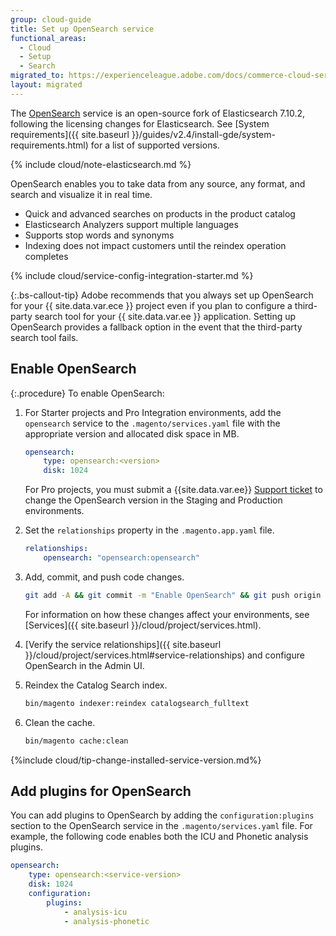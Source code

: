 ```yaml
---
group: cloud-guide
title: Set up OpenSearch service
functional_areas:
  - Cloud
  - Setup
  - Search
migrated_to: https://experienceleague.adobe.com/docs/commerce-cloud-service/user-guide/configure/service/opensearch.html
layout: migrated
---
```


The [OpenSearch](https://www.opensearch.org) service is an open-source fork of Elasticsearch 7.10.2, following the licensing changes for Elasticsearch. See [System requirements]({{ site.baseurl }}/guides/v2.4/install-gde/system-requirements.html) for a list of supported versions.

{% include cloud/note-elasticsearch.md %}

OpenSearch enables you to take data from any source, any format, and search and visualize it in real time.

-  Quick and advanced searches on products in the product catalog
-  Elasticsearch Analyzers support multiple languages
-  Supports stop words and synonyms
-  Indexing does not impact customers until the reindex operation completes

{% include cloud/service-config-integration-starter.md %}

{:.bs-callout-tip}
Adobe recommends that you always set up OpenSearch for your {{ site.data.var.ece }} project even if you plan to configure a third-party search tool for your {{ site.data.var.ee }} application. Setting up OpenSearch provides a fallback option in the event that the third-party search tool fails.

## Enable OpenSearch

{:.procedure}
To enable OpenSearch:

1. For Starter projects and Pro Integration environments, add the `opensearch` service to the `.magento/services.yaml` file with the appropriate version and allocated disk space in MB.

   ```yaml
   opensearch:
       type: opensearch:<version>
       disk: 1024
   ```

   For Pro projects, you must submit a {{site.data.var.ee}} [Support ticket](https://support.magento.com/hc/en-us/articles/360000913794#support-tickets) to change the OpenSearch version in the Staging and Production environments.

1. Set the `relationships` property in the `.magento.app.yaml` file.

   ```yaml
   relationships:
       opensearch: "opensearch:opensearch"
   ```

1. Add, commit, and push code changes.

   ```bash
   git add -A && git commit -m "Enable OpenSearch" && git push origin <branch-name>
   ```

   For information on how these changes affect your environments, see [Services]({{ site.baseurl }}/cloud/project/services.html).

1. [Verify the service relationships]({{ site.baseurl }}/cloud/project/services.html#service-relationships) and configure OpenSearch in the Admin UI.

1. Reindex the Catalog Search index.

   ```bash
   bin/magento indexer:reindex catalogsearch_fulltext
   ```

1. Clean the cache.

   ```bash
   bin/magento cache:clean
   ```

{%include cloud/tip-change-installed-service-version.md%}

## Add plugins for OpenSearch

You can add plugins to OpenSearch by adding the `configuration:plugins` section to the OpenSearch service in the `.magento/services.yaml` file. For example, the following code enables both the ICU and Phonetic analysis plugins.

```yaml
opensearch:
    type: opensearch:<service-version>
    disk: 1024
    configuration:
        plugins:
            - analysis-icu
            - analysis-phonetic
```
